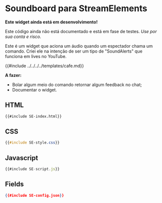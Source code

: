 # Soundboard para StreamElements

<div class="warning"><b>Este widget ainda está em desenvolvimento!</b>

Este código ainda não está documentado e está em fase de testes. _Use por sua conta e risco._
</div>

Este é um widget que aciona um áudio quando um espectador chama um comando.
Criei ele na intenção de ser um tipo de "SoundAlerts" que funciona em lives no YouTube.

{{#include ../../../../templates/cafe.md}}


**A fazer:**

- Bolar algum meio do comando retornar algum feedback no chat;
- Documentar o widget.

## HTML
```html
{{#include SE-index.html}}
```

## CSS
```css
{{#include SE-style.css}}
```

## Javascript
```javascript
{{#include SE-script.js}}
```

## Fields
```json
{{#include SE-config.json}}
```